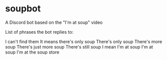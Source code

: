 # soupbot
A Discord bot based on the "I'm at soup" video

List of phrases the bot replies to:

I can't find them
It means there's only soup
There's only soup
There's more soup
There's just more soup
There's still soup
I mean I'm at soup
I'm at soup
I'm at the soup store
